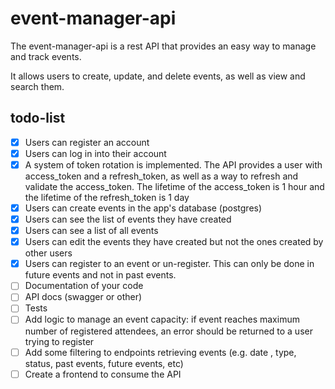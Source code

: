 
# event-manager-api

The event-manager-api is a rest API that provides an easy way to manage and track events.

It allows users to create, update, and delete events, as well as view and search them.

## todo-list

- [x] Users can register an account
- [x] Users can log in into their account
- [x] A system of token rotation is implemented. The API provides a user with access_token and a refresh_token, as well as a way to refresh and validate the access_token. The lifetime of the access_token is 1 hour and the lifetime of the refresh_token is 1 day
- [x] Users can create events in the app's database (postgres)
- [x] Users can see the list of events they have created
- [x] Users can see a list of all events
- [x] Users can edit the events they have created but not the ones created by other users
- [x] Users can register to an event or un-register. This can only be done in future events and not in past events.
- [ ] Documentation of your code
- [ ] API docs (swagger or other)
- [ ] Tests
- [ ] Add logic to manage an event capacity: if event reaches maximum number of registered attendees, an error should be returned to a user trying to register
- [ ] Add some filtering to endpoints retrieving events (e.g. date , type, status, past events, future events, etc)
- [ ] Create a frontend to consume the API
